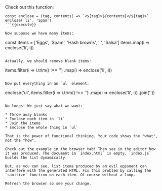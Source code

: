 Check out this function:

```
const enclose = (tag, contents) => `<${tag}>${contents}</${tag}>` 
enclose('li', 'Spam')
```{{execute}}

Now suppose we have many items:

```
const items = ['Eggs', 'Spam', 'Hash browns', ' ', 'Salsa']
items.map(i =>  enclose('li', i))

```{{execute}}

Actually, we should remove blank items:

```
items.filter(i => i.trim() !== '')
  .map(i => enclose('li', i))
```{{execute}}

Now put everything in an `ul` element:

```
enclose('ul',
  items.filter(i => i.trim() !== '')
    .map(i => enclose('li', i))
    .join(''))
```{{execute}} 

No loops! We just say what we want:

* Throw away blanks
* Enclose each item in `li`
* Join the items
* Enclose the whole thing in `ul`

That is the power of functional thinking. Your code shows the "what", not the "how". 

Check out the example in the browser tab! Then see in the editor how it was produced. The document in `index.html` is empty. `index.js` builds the list dynamically.

But, as you can see, list items produced by an evil opponent can interfere with the generated HTML. Fix this problem by calling the `sanitize` function on each item. Of course without a loop.

Refresh the browser so see your change.
